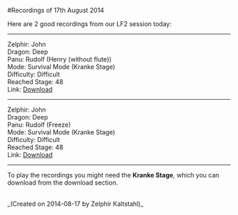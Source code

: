 #Recordings of 17th August 2014

Here are 2 good recordings from our LF2 session today:

<!-- | Mode | Difficulty | Player | Character | Remark | Result | Download |
| :--- | :--- | :------ | :--------- | :------ | :--- | :--- |
| Survival<br>(Kranke Stage) | Difficult | Zelphir | John | - | Stage 48 | [Download](https://app.box.com/s/j6y5mrz80wsbp3lo98ww) |
| | | Dragon | Deep | - | | |
| | | Panu | Rudolf | transformed into Henry,<br>no usage of flute | | | -->

---

Zelphir: John<br>
Dragon: Deep<br>
Panu: Rudolf (Henry (without flute))<br>
Mode: Survival Mode (Kranke Stage)<br>
Difficulty: Difficult<br>
Reached Stage: 48<br>
Link: [Download](https://app.box.com/s/j6y5mrz80wsbp3lo98ww)

---

Zelphir: John<br>
Dragon: Deep<br>
Panu: Rudolf (Freeze)<br>
Mode: Survival Mode (Kranke Stage)<br>
Difficulty: Difficult<br>
Reached Stage: 48<br>
Link: [Download](https://app.box.com/s/90hi9hdin22a1t25i31n)

---

To play the recordings you might need the **Kranke Stage**, which you can download from the download section.

<br>
_(Created on 2014-08-17 by Zelphir Kaltstahl)_
